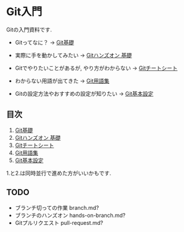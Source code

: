# Git入門

Gitの入門資料です.

- Gitってなに？
→ [Git基礎](./basics.md)

- 実際に手を動かしてみたい
→ [Gitハンズオン 基礎](./hands-on-basics.md)

- Gitでやりたいことがあるが, やり方がわからない
→ [Gitチートシート](./cheatsheet.md)

- わからない用語が出てきた
→ [Git用語集](./glossary.md)

- Gitの設定方法やおすすめの設定が知りたい
→ [Git基本設定](./config.md)


## 目次

1. [Git基礎](./basics.md)
2. [Gitハンズオン 基礎](./hands-on-basics.md)
3. [Gitチートシート](./cheatsheet.md)
4. [Git用語集](./glossary.md)
5. [Git基本設定](./config.md)

1.と2.は同時並行で進めた方がいいかもです.


## TODO

- ブランチ切っての作業 branch.md?
- ブランチのハンズオン hands-on-branch.md?
- Gitプルリクエスト pull-request.md?
